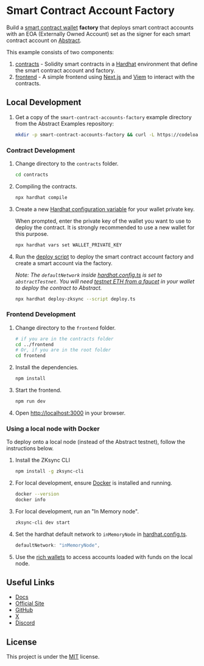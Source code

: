 # Smart Contract Account Factory

Build a [smart contract wallet](https://docs.abs.xyz/how-abstract-works/native-account-abstraction/smart-contract-wallets) **factory**
that deploys smart contract accounts with an EOA (Externally Owned Account) set as the signer for each smart contract account on [Abstract](https://docs.abs.xyz/).

This example consists of two components:

1. [contracts](./contracts) - Solidity smart contracts in a [Hardhat](https://hardhat.org/) environment that define the smart contract account and factory.
2. [frontend](./frontend) - A simple frontend using [Next.js](https://nextjs.org/) and [Viem](https://viem.sh/) to interact with the contracts.

## Local Development

1. Get a copy of the `smart-contract-accounts-factory` example directory from the Abstract Examples repository:

   ```bash
   mkdir -p smart-contract-accounts-factory && curl -L https://codeload.github.com/Abstract-Foundation/examples/tar.gz/main | tar -xz --strip=2 -C smart-contract-accounts-factory examples-main/smart-contract-accounts-factory && cd smart-contract-accounts-factory
   ```

### Contract Development

1. Change directory to the `contracts` folder.

   ```bash
   cd contracts
   ```

2. Compiling the contracts.

   ```bash
   npx hardhat compile
   ```

3. Create a new [Hardhat configuration variable](https://hardhat.org/hardhat-runner/docs/guides/configuration-variables) for your wallet private key.

   When prompted, enter the private key of the wallet you want to use to deploy the contract.
   It is strongly recommended to use a new wallet for this purpose.

   ```bash
   npx hardhat vars set WALLET_PRIVATE_KEY
   ```

4. Run the [deploy script](./contracts/deploy/deploy.ts) to deploy the smart contract account factory and create a smart account via the factory.

   _Note: The `defaultNetwork` inside [hardhat.config.ts](./contracts/hardhat.config.ts) is set to `abstractTestnet`. You will need [testnet ETH from a faucet](https://docs.abs.xyz/ecosystem/faucets) in your wallet to deploy the contract to Abstract._

   ```bash
   npx hardhat deploy-zksync --script deploy.ts
   ```

### Frontend Development

1. Change directory to the `frontend` folder.

   ```bash
   # if you are in the contracts folder
   cd ../frontend
   # Or, if you are in the root folder
   cd frontend
   ```

2. Install the dependencies.

   ```bash
   npm install
   ```

3. Start the frontend.

   ```bash
   npm run dev
   ```

4. Open [http://localhost:3000](http://localhost:3000) in your browser.

### Using a local node with Docker

To deploy onto a local node (instead of the Abstract testnet), follow the instructions below.

1. Install the ZKsync CLI

   ```bash
   npm install -g zksync-cli
   ```

2. For local development, ensure [Docker](https://docs.docker.com/get-docker/) is installed and running.

   ```bash
   docker --version
   docker info
   ```

3. For local development, run an "In Memory node".

   ```bash
   zksync-cli dev start
   ```

4. Set the hardhat default network to `inMemoryNode` in [hardhat.config.ts](./hardhat.config.ts).

   ```typescript
   defaultNetwork: "inMemoryNode",
   ```

5. Use the [rich wallets](https://docs.zksync.io/build/test-and-debug/in-memory-node#pre-configured-rich-wallets) to access accounts loaded with funds on the local node.

## Useful Links

- [Docs](https://docs.abs.xyz/)
- [Official Site](https://abs.xyz/)
- [GitHub](https://github.com/Abstract-Foundation)
- [X](https://x.com/AbstractChain)
- [Discord](https://discord.com/invite/abstractchain)

## License

This project is under the [MIT](./LICENSE) license.
